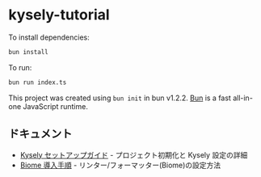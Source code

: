 # kysely-tutorial

To install dependencies:

```bash
bun install
```

To run:

```bash
bun run index.ts
```

This project was created using `bun init` in bun v1.2.2. [Bun](https://bun.sh) is a fast all-in-one JavaScript runtime.

## ドキュメント

- [Kysely セットアップガイド](./docs/setup-guide.md) - プロジェクト初期化と Kysely 設定の詳細
- [Biome 導入手順](./docs/biome-setup.md) - リンター/フォーマッター(Biome)の設定方法

